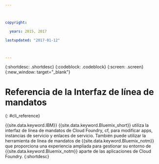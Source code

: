 ```yaml
---



copyright:

  years: 2015, 2017

lastupdated: "2017-01-12"



---
```


{:shortdesc: .shortdesc}
{:codeblock: .codeblock}
{:screen: .screen}
{:new_window: target="_blank"}

# Referencia de la Interfaz de línea de mandatos
{: #cli_reference}

{{site.data.keyword.IBM}} {{site.data.keyword.Bluemix_short}} utiliza la interfaz de línea de mandatos de
Cloud Foundry, cf, para modificar apps, instancias de servicio y enlaces de servicio. También puede utilizar la
herramienta de línea de mandatos de {{site.data.keyword.Bluemix_notm}} que proporciona una experiencia ampliada
para gestionar su entorno de {{site.data.keyword.Bluemix_notm}} aparte de las aplicaciones de Cloud Foundry.
{:shortdesc}

